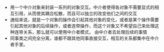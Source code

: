 - 用一个中介对象来封装一系列的对象交互。中介者使得各对象不需要显式的相互引用，从而使其耦合松散，而且可以独立的改变他们之间的交互
- 通俗来说，就是一个对象的操作会引起其他对象的变化，或者是某个操作需要引起其他对象的后续操作，或者连带操作，而这个对象又不希望自己来处理这种连带关系，那么就可以使用中介者模式，
由中介者去处理后续的事情
- 同事类之间完全分离，谁都不跟其他同事直接交互，相互的关系都集中在中介者手里。